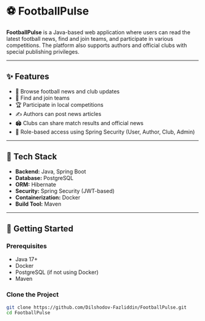 # ⚽ FootballPulse

**FootballPulse** is a Java-based web application where users can read the latest football news, find and join teams, and participate in various competitions. The platform also supports authors and official clubs with special publishing privileges.

---

## ✨ Features

- 📰 Browse football news and club updates  
- 👥 Find and join teams  
- 🏆 Participate in local competitions  
- ✍️ Authors can post news articles  
- 🏟️ Clubs can share match results and official news  
- 🔐 Role-based access using Spring Security (User, Author, Club, Admin)

---

## 🧰 Tech Stack

- **Backend:** Java, Spring Boot  
- **Database:** PostgreSQL  
- **ORM:** Hibernate  
- **Security:** Spring Security (JWT-based)  
- **Containerization:** Docker  
- **Build Tool:** Maven  

---

## 🚀 Getting Started

### Prerequisites

- Java 17+
- Docker
- PostgreSQL (if not using Docker)
- Maven

### Clone the Project

```bash
git clone https://github.com/Dilshodov-Fazliddin/FootballPulse.git
cd FootballPulse
